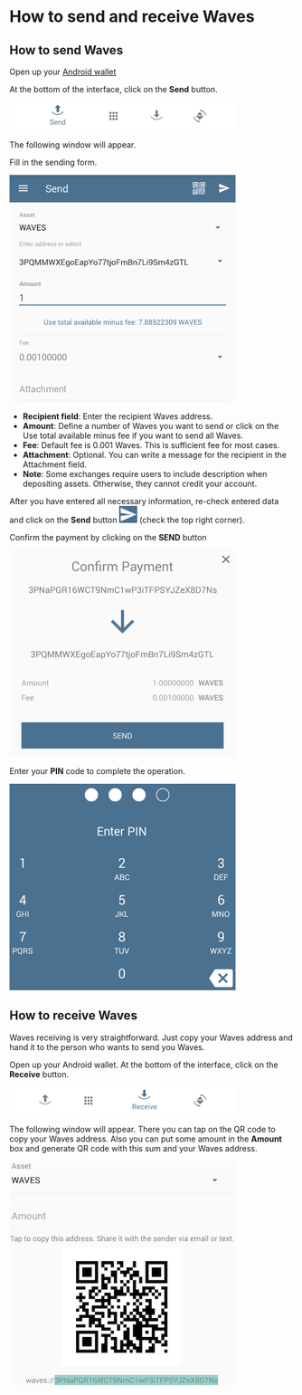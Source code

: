 # How to send and receive Waves

## **How to send Waves**

Open up your [Android wallet](https://play.google.com/store/apps/details?id=com.wavesplatform.wallet)

At the bottom of the interface, click on the **Send** button.

![](/_assets/waves_transfers_android_01.png)

The following window will appear.

Fill in the sending form.

![](/_assets/waves_transfers_android_02.png)

* **Recipient field**: Enter the recipient Waves address.
* **Amount**: Define a number of Waves you want to send or click on the Use total available minus fee if you want to send all Waves.
* **Fee**: Default fee is 0.001 Waves. This is sufficient fee for most cases.
* **Attachment**: Optional. You can write a message for the recipient in the Attachment field.
* **Note**: Some exchanges require users to include description when depositing assets. Otherwise, they cannot credit your account.

After you have entered all necessary information, re-check entered data and click on the **Send** button ![](/_assets/waves_transfers_android_03.png) (check the top right corner).

Confirm the payment by clicking on the **SEND** button

![](/_assets/waves_transfers_android_04.png)

Enter your **PIN** code to complete the operation.

![](/_assets/waves_transfers_android_05.png)

## **How to receive Waves**

Waves receiving is very straightforward. Just copy your Waves address and hand it to the person who wants to send you Waves.

Open up your Android wallet. At the bottom of the interface, click on the **Receive** button.

![](/_assets/waves_transfers_android_06.png)

The following window will appear. There you can tap on the QR code to copy your Waves address.
Also you can put some amount in the **Amount** box and generate QR code with this sum and your Waves address.

![](/_assets/waves_transfers_android_07.png)
